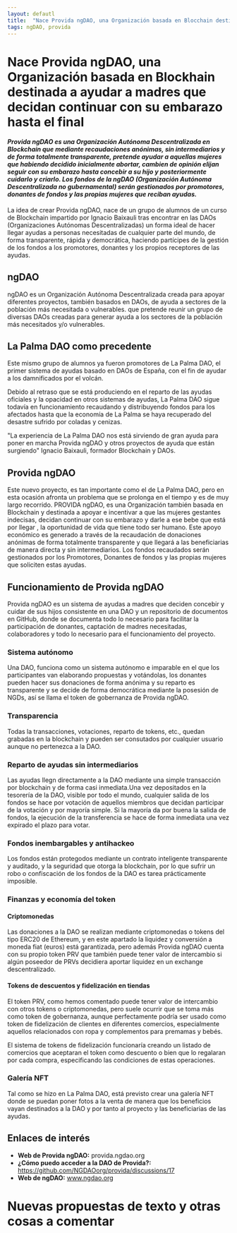 ```yaml
---
layout: defautl
title:  "Nace Provida ngDAO, una Organización basada en Blocchain destinada a ayudar a madres que decidan continuear con su embarazo hasta el final y cuidar de sus hijos"
tags: ngDAO, provida
---
```

# Nace Provida ngDAO, una Organización basada en Blockhain destinada a ayudar a madres que decidan continuar con su embarazo hasta el final

#### *Provida ngDAO es una Organización Autónoma Descentralizada en Blockchain que mediante recaudaciones anónimas, sin intermediarios y de forma totalmente transparente, pretende ayudar a aquellas mujeres que habiendo decidido inicialmente abortar, cambien de opinión elijan seguir con su embarazo hasta concebir a su hijo y posteriormente cuidarlo y criarlo. Los fondos de la ngDAO (Organización Autónoma Descentralizada no gubernamental) serán gestionados por promotores, donantes de fondos y las propias mujeres que reciban ayudas.*

La idea de crear Provida ngDAO, nace de un grupo de alumnos de un curso de Blockchain impartido por Ignacio Baixauli tras encontrar en las DAOs (Organizaciones Autónomas Descentralizadas) un forma ideal de hacer llegar ayudas a personas necesitadas de cualquier parte del mundo, de forma transparente, rápida y democrática, haciendo partícipes de la gestión de los fondos a los promotores, donantes y los propios receptores de las ayudas.

## ngDAO

ngDAO es un Organización Autónoma Descentralizada creada para apoyar diferentes proyectos, también basados en DAOs, de ayuda a sectores de la población más necesitada o vulnerables. que pretende reunir un grupo de diversas DAOs creadas para generar ayuda a los sectores de la población más necesitados y/o vulnerables.

## La Palma DAO como precedente

Este mismo grupo de alumnos ya fueron promotores de La Palma DAO, el primer sistema de ayudas basado en DAOs de España, con el fin de ayudar a los damnificados por el volcán. 

Debido al retraso que se está produciendo en el reparto de las ayudas oficiales y la opacidad en otros sistemas de ayudas, La Palma DAO sigue todavía en funcionamiento recaudando y distribuyendo fondos para los afectados hasta que la economía de La Palma se haya recuperado del desastre sufrido por coladas y cenizas.

"La experiencia de La Palma DAO nos está sirviendo de gran ayuda para poner en marcha Provida ngDAO y otros proyectos de ayuda que están surgiendo" Ignacio Baixauli, formador Blockchain y DAOs.

## Provida ngDAO 

Este nuevo proyecto, es tan importante como el de La Palma DAO, pero en esta ocasión afronta un problema que se prolonga en el tiempo y es de muy largo recorrido.
PROVIDA ngDAO, es una Organización también basada en Blockchain y destinada a apoyar e incentivar a que las mujeres gestantes indecisas, decidan continuar con su embarazo y darle a ese bebe que está por llegar , la oportunidad de vida que tiene todo ser humano. Este apoyo económico es generado a través de la recaudación de donaciones anónimas de forma totalmente transparente y que llegará a las beneficiarias de manera directa y sin intermediarios.
Los fondos recaudados serán gestionados por los Promotores, Donantes de fondos y las propias mujeres que soliciten estas ayudas.
  

## Funcionamiento de Provida ngDAO

Provida ngDAO es un sistema de ayudas a madres que deciden concebir y cuidar de sus hijos consistente en una DAO y un repositorio de documentos en GitHub, donde se documenta todo lo necesario para facilitar la participación de donantes, captación de madres necesitadas, colaboradores y todo lo necesario para el funcionamiento del proyecto.

### Sistema autónomo

Una DAO, funciona como un sistema autónomo e imparable en el que los participantes van elaborando propuestas y votándolas, los donantes pueden hacer sus donaciones de forma anónima y su reparto es transparente y se decide de forma democrática mediante la posesión de NGDs, así se llama el token de gobernanza de Provida ngDAO.

### Transparencia

Todas la transacciones, votaciones, reparto de tokens, etc., quedan grabadas en la blockchain y pueden ser consutados por cualquier usuario aunque no pertenezca a la DAO.

### Reparto de ayudas sin intermediarios

Las ayudas llegn directamente a la DAO mediante una simple transacción por blockchain y de forma casi inmediata.Una vez depositados en la tesorería de la DAO, visible por todo el mundo, cualquier salida de los fondos se hace por votación de aquellos miembros que decidan participar de la votación y por mayoría simple. Si la mayoría da por buena la salida de fondos, la ejecución de la transferencia se hace de forma inmediata una vez expirado el plazo para votar.

### Fondos inembargables y antihackeo

Los fondos están protegodos mediante un contrato inteligente transparente y auditado, y la seguridad que otorga la blockchain, por lo que sufrir un robo o confiscación de los fondos de la DAO es tarea prácticamente imposible. 

### Finanzas y economía del token

#### Criptomonedas

Las donaciones a la DAO se realizan mediante criptomonedas o tokens del tipo ERC20 de Ethereum, y en este apartado la liquidez y conversión a moneda fiat (euros) está garantizada, pero además Provida ngDAO cuenta con su propio token PRV que también puede tener valor de intercambio si algún poseedor de PRVs decidiera aportar liquidez en un exchange descentralizado.

#### Tokens de descuentos y fidelización en tiendas

El token PRV, como hemos comentado puede tener valor de intercambio con otros tokens o criptomonedas, pero suele ocurrir que se toma más como token de gobernanza, aunque perfectamente podría ser usado como token de fidelización de clientes en diferentes comercios, especialmente aquellos relacionados con ropa y complementos para premamas y bebés.

El sistema de tokens de fidelización funcionaría creando un listado de comercios que aceptaran el token como descuento o bien que lo regalaran por cada compra, especificando las condiciones de estas operaciones.

### Galería NFT

Tal como se hizo en La Palma DAO, está previsto crear una galería NFT donde se puedan poner fotos a la venta de manera que los beneficios vayan destinados a la DAO y por tanto al proyecto y las beneficiarias de las ayudas.

## Enlaces de interés
* **Web de Provida ngDAO:** provida.ngdao.org
* **¿Cómo puedo acceder a la DAO de Provida?:** https://github.com/NGDAOorg/provida/discussions/17
* **Web de ngDAO:** www.ngdao.org

# Nuevas propuestas de texto y otras cosas a comentar




